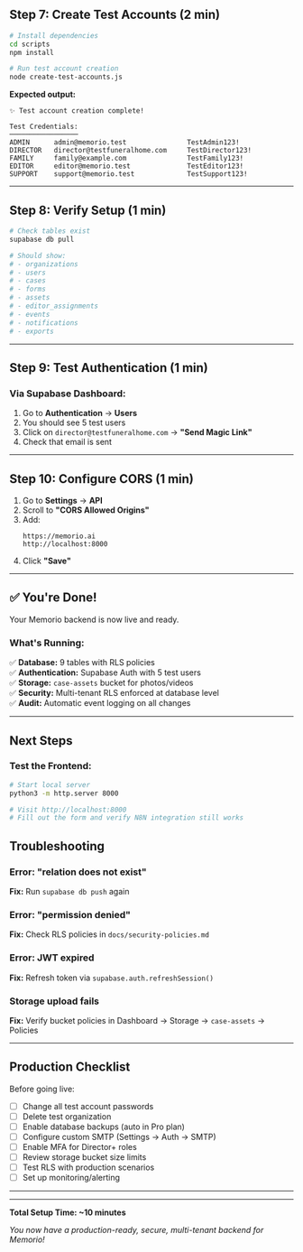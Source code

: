 

## Step 7: Create Test Accounts (2 min)

```bash
# Install dependencies
cd scripts
npm install

# Run test account creation
node create-test-accounts.js
```

**Expected output:**
```
✨ Test account creation complete!

Test Credentials:
─────────────────
ADMIN      admin@memorio.test               TestAdmin123!
DIRECTOR   director@testfuneralhome.com     TestDirector123!
FAMILY     family@example.com               TestFamily123!
EDITOR     editor@memorio.test              TestEditor123!
SUPPORT    support@memorio.test             TestSupport123!
```

---

## Step 8: Verify Setup (1 min)

```bash
# Check tables exist
supabase db pull

# Should show:
# - organizations
# - users
# - cases
# - forms
# - assets
# - editor_assignments
# - events
# - notifications
# - exports
```

---

## Step 9: Test Authentication (1 min)

### Via Supabase Dashboard:

1. Go to **Authentication** → **Users**
2. You should see 5 test users
3. Click on `director@testfuneralhome.com` → **"Send Magic Link"**
4. Check that email is sent

---

## Step 10: Configure CORS (1 min)

1. Go to **Settings** → **API**
2. Scroll to **"CORS Allowed Origins"**
3. Add:
   ```
   https://memorio.ai
   http://localhost:8000
   ```
4. Click **"Save"**

---

## ✅ You're Done!

Your Memorio backend is now live and ready.

### What's Running:

✅ **Database:** 9 tables with RLS policies  
✅ **Authentication:** Supabase Auth with 5 test users  
✅ **Storage:** `case-assets` bucket for photos/videos  
✅ **Security:** Multi-tenant RLS enforced at database level  
✅ **Audit:** Automatic event logging on all changes  

---

## Next Steps

### Test the Frontend:

```bash
# Start local server
python3 -m http.server 8000

# Visit http://localhost:8000
# Fill out the form and verify N8N integration still works
```



## Troubleshooting

### Error: "relation does not exist"
**Fix:** Run `supabase db push` again

### Error: "permission denied"
**Fix:** Check RLS policies in `docs/security-policies.md`

### Error: JWT expired
**Fix:** Refresh token via `supabase.auth.refreshSession()`

### Storage upload fails
**Fix:** Verify bucket policies in Dashboard → Storage → `case-assets` → Policies

---

## Production Checklist

Before going live:

- [ ] Change all test account passwords
- [ ] Delete test organization
- [ ] Enable database backups (auto in Pro plan)
- [ ] Configure custom SMTP (Settings → Auth → SMTP)
- [ ] Enable MFA for Director+ roles
- [ ] Review storage bucket size limits
- [ ] Test RLS with production scenarios
- [ ] Set up monitoring/alerting

---

---

**Total Setup Time: ~10 minutes**

*You now have a production-ready, secure, multi-tenant backend for Memorio!*

